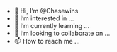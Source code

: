 - 👋 Hi, I’m @Chasewins
- 👀 I’m interested in ...
- 🌱 I’m currently learning ...
- 💞️ I’m looking to collaborate on ...
- 📫 How to reach me ...

<!---
Chasewins/Chasewins is a ✨ special ✨ repository because its `README.md` (this file) appears on your GitHub profile.
You can click the Preview link to take a look at your changes.
--->
